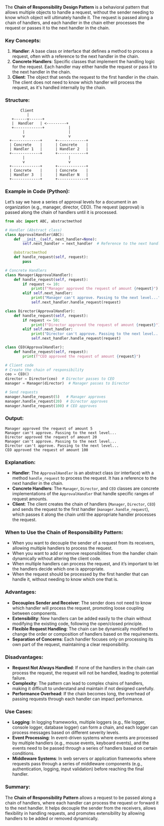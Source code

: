 The **Chain of Responsibility Design Pattern** is a behavioral pattern that allows multiple objects to handle a request, without the sender needing to know which object will ultimately handle it. The request is passed along a chain of handlers, and each handler in the chain either processes the request or passes it to the next handler in the chain.

### Key Concepts:
1. **Handler**: A base class or interface that defines a method to process a request, often with a reference to the next handler in the chain.
2. **Concrete Handlers**: Specific classes that implement the handling logic for the request. Each handler may either handle the request or pass it to the next handler in the chain.
3. **Client**: The object that sends the request to the first handler in the chain. The client does not need to know which handler will process the request, as it's handled internally by the chain.

### Structure:

```
       Client
          |
   +------v------+
   |  Handler   | <---------+
   +-------------+           |
        |                    |
        v                    v
  +-------------+      +-------------+
  | Concrete    |      | Concrete    |
  | Handler 1   |      | Handler 2   |
  +-------------+      +-------------+
        |                    |
        v                    v
  +-------------+      +-------------+
  | Concrete    |      | Concrete    |
  | Handler 3   |      | Handler N   |
  +-------------+      +-------------+
```

### Example in Code (Python):

Let’s say we have a series of approval levels for a document in an organization (e.g., manager, director, CEO). The request (approval) is passed along the chain of handlers until it is processed.

```python
from abc import ABC, abstractmethod

# Handler (Abstract class)
class ApprovalHandler(ABC):
    def __init__(self, next_handler=None):
        self.next_handler = next_handler  # Reference to the next handler in the chain

    @abstractmethod
    def handle_request(self, request):
        pass

# Concrete Handlers
class Manager(ApprovalHandler):
    def handle_request(self, request):
        if request <= 10:
            print(f"Manager approved the request of amount {request}")
        elif self.next_handler:
            print("Manager can't approve. Passing to the next level...")
            self.next_handler.handle_request(request)

class Director(ApprovalHandler):
    def handle_request(self, request):
        if request <= 50:
            print(f"Director approved the request of amount {request}")
        elif self.next_handler:
            print("Director can't approve. Passing to the next level...")
            self.next_handler.handle_request(request)

class CEO(ApprovalHandler):
    def handle_request(self, request):
        print(f"CEO approved the request of amount {request}")

# Client code
# Create the chain of responsibility
ceo = CEO()
director = Director(ceo)  # Director passes to CEO
manager = Manager(director)  # Manager passes to Director

# Send requests
manager.handle_request(5)   # Manager approves
manager.handle_request(20)  # Director approves
manager.handle_request(100) # CEO approves
```

### Output:
```
Manager approved the request of amount 5
Manager can't approve. Passing to the next level...
Director approved the request of amount 20
Manager can't approve. Passing to the next level...
Director can't approve. Passing to the next level...
CEO approved the request of amount 100
```

### Explanation:
- **Handler**: The `ApprovalHandler` is an abstract class (or interface) with a method `handle_request` to process the request. It has a reference to the next handler in the chain.
- **Concrete Handlers**: The `Manager`, `Director`, and `CEO` classes are concrete implementations of the `ApprovalHandler` that handle specific ranges of request amounts.
- **Client**: The client creates the chain of handlers (`Manager`, `Director`, `CEO`) and sends the request to the first handler (`manager.handle_request`), which passes it along the chain until the appropriate handler processes the request.

### When to Use the Chain of Responsibility Pattern:
- When you want to decouple the sender of a request from its receivers, allowing multiple handlers to process the request.
- When you want to add or remove responsibilities from the handler chain dynamically without altering the client code.
- When multiple handlers can process the request, and it’s important to let the handlers decide which one is appropriate.
- When the request should be processed by the first handler that can handle it, without needing to know which one that is.

### Advantages:
- **Decouples Sender and Receiver**: The sender does not need to know which handler will process the request, promoting loose coupling between components.
- **Extensibility**: New handlers can be added easily to the chain without modifying the existing code, following the open/closed principle.
- **Flexible Request Handling**: The chain can be dynamically modified to change the order or composition of handlers based on the requirements.
- **Separation of Concerns**: Each handler focuses only on processing its own part of the request, maintaining a clear responsibility.

### Disadvantages:
- **Request Not Always Handled**: If none of the handlers in the chain can process the request, the request will not be handled, leading to potential failure.
- **Complexity**: The pattern can lead to complex chains of handlers, making it difficult to understand and maintain if not designed carefully.
- **Performance Overhead**: If the chain becomes long, the overhead of passing requests through each handler can impact performance.

### Use Cases:
- **Logging**: In logging frameworks, multiple loggers (e.g., file logger, console logger, database logger) can form a chain, and each logger can process messages based on different severity levels.
- **Event Processing**: In event-driven systems where events are processed by multiple handlers (e.g., mouse events, keyboard events), and the events need to be passed through a series of handlers based on certain conditions.
- **Middleware Systems**: In web servers or application frameworks where requests pass through a series of middleware components (e.g., authentication, logging, input validation) before reaching the final handler.

### Summary:
The **Chain of Responsibility Pattern** allows a request to be passed along a chain of handlers, where each handler can process the request or forward it to the next handler. It helps decouple the sender from the receivers, allows flexibility in handling requests, and promotes extensibility by allowing handlers to be added or removed dynamically.
